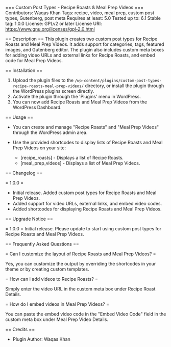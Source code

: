 === Custom Post Types - Recipe Roasts & Meal Prep Videos ===
Contributors: Waqas Khan
Tags: recipe, video, meal prep, custom post types, Gutenberg, post meta
Requires at least: 5.0
Tested up to: 6.1
Stable tag: 1.0.0
License: GPLv2 or later
License URI: https://www.gnu.org/licenses/gpl-2.0.html

== Description ==
This plugin creates two custom post types for Recipe Roasts and Meal Prep Videos. It adds support for categories, tags, featured images, and Gutenberg editor. The plugin also includes custom meta boxes for adding video URLs and external links for Recipe Roasts, and embed code for Meal Prep Videos.

== Installation ==

1. Upload the plugin files to the `/wp-content/plugins/custom-post-types-recipe-roasts-meal-prep-videos/` directory, or install the plugin through the WordPress plugins screen directly.
2. Activate the plugin through the 'Plugins' menu in WordPress.
3. You can now add Recipe Roasts and Meal Prep Videos from the WordPress Dashboard.

== Usage ==

- You can create and manage "Recipe Roasts" and "Meal Prep Videos" through the WordPress admin area.
- Use the provided shortcodes to display lists of Recipe Roasts and Meal Prep Videos on your site:

    - [recipe_roasts] - Displays a list of Recipe Roasts.
    - [meal_prep_videos] - Displays a list of Meal Prep Videos.

== Changelog ==

= 1.0.0 =
* Initial release. Added custom post types for Recipe Roasts and Meal Prep Videos.
* Added support for video URLs, external links, and embed video codes.
* Added shortcodes for displaying Recipe Roasts and Meal Prep Videos.

== Upgrade Notice ==

= 1.0.0 =
Initial release. Please update to start using custom post types for Recipe Roasts and Meal Prep Videos.

== Frequently Asked Questions ==

= Can I customize the layout of Recipe Roasts and Meal Prep Videos? =

Yes, you can customize the output by overriding the shortcodes in your theme or by creating custom templates.

= How can I add videos to Recipe Roasts? =

Simply enter the video URL in the custom meta box under Recipe Roast Details.

= How do I embed videos in Meal Prep Videos? =

You can paste the embed video code in the "Embed Video Code" field in the custom meta box under Meal Prep Video Details.

== Credits ==

- Plugin Author: Waqas Khan